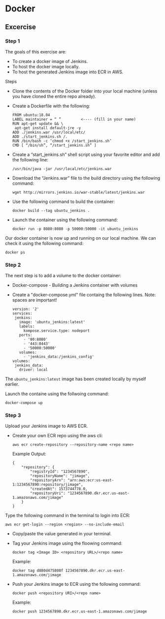 # Docker

## Excercise

### Step 1

The goals of this exercise are:

* To create a docker image of Jenkins.
* To host the docker image locally.
* To host the generated Jenkins image into ECR in AWS.

Steps

- Clone the contents of the Docker folder into your local machine (unless you have cloned the entire repo already).

- Create a Dockerfile with the following:
  ```
  FROM ubuntu:18.04
  LABEL maintainer = “ ”         <---- (fill in your name)
  RUN apt-get update && \
   apt-get install default-jre -y
  ADD ./jenkins.war /usr/local/etc/
  ADD ./start_jenkins.sh /.
  RUN /bin/bash -c ‘chmod +x /start_jenkins.sh’
  CMD [ “/bin/sh”, “/start_jenkins.sh” ]
  ```

- Create a “start_jenkins.sh” shell script using your favorite editor and add the following line:
  ```
  /usr/bin/java -jar /usr/local/etc/jenkins.war
  ```

- Download the “Jenkins.war” file to the build directory using the following command:
  ```
  wget http://mirrors.jenkins.io/war-stable/latest/jenkins.war
  ```

- Use the following command to build the container:
  ```
  docker build --tag ubuntu_jenkins .
  ```

- Launch the container using the following command:
  ```
  docker run -p 8080:8080 -p 50000:50000 -it ubuntu_jenkins
  ```

Our docker container is now up and running on our local machine. We can check it using the following command:
  ```
  docker ps
  ```

### Step 2

The next step is to add a volume to the docker container:

- Docker-compose - Building a Jenkins container with volumes

- Create a "docker-compose.yml" file containg the following lines. Note: spaces are important!
  ```
  version: '2'
  services:
   jenkins:
     image: 'ubuntu_jenkins:latest'
     labels:
       kompose.service.type: nodeport
     ports:
       - '80:8080'
       - '443:8443'
       - '50000:50000'
     volumes:
       - 'jenkins_data:/jenkins_config'
  volumes:
   jenkins_data:
     driver: local   
  ``` 

The `ubuntu_jenkins:latest` image has been created locally by myself earlier.

Launch the containe using the follwoing command:
  ```
  docker-compose up
  ```

### Step 3

Upload your Jenkins image to AWS ECR.

- Create your own ECR repo using the aws cli:
  ```
  aws ecr create-repository --repository-name <repo name> 
  ```

  Example Output:
  ```
  {
      "repository": {
          "registryId": "1234567890",
          "repositoryName": "jimage",
          "repositoryArn": "arn:aws:ecr:us-east-1:1234567890:repository/jimage",
          "createdAt": 1573744778.0,
          "repositoryUri": "1234567890.dkr.ecr.us-east-1.amazonaws.com/jimage"
      }
  }
  ```

Type the following command in the terminal to login into ECR:
  ```
  aws ecr get-login --region <region> --no-include-email
  ```

- Copy/paste the value generated in your terminal.

- Tag your Jenkins image using the floowing command:
  ```
  docker tag <Image ID> <repository URL>/<repo name>
  ```
  Example:
  ```
  docker tag d880d475808f 1234567890.dkr.ecr.us-east-1.amazonaws.com/jimage
  ```

- Push your Jenkins image to ECR using the following command:
  ```
  docker push <repository URI>/<repo name>
  ```
  Example:
  ```
  docker push 1234567890.dkr.ecr.us-east-1.amazonaws.com/jimage
  ```
